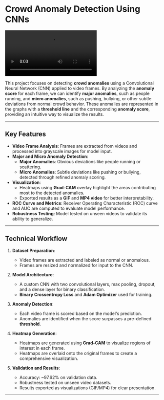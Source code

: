 # Crowd Anomaly Detection Using CNNs

![Anomaly Detection GIF](HeatMapSample.mp4)

This project focuses on detecting **crowd anomalies** using a Convolutional Neural Network (CNN) applied to video frames. By analyzing the **anomaly score** for each frame, we can identify **major anomalies**, such as people running, and **micro anomalies**, such as pushing, bullying, or other subtle deviations from normal crowd behavior. These anomalies are represented in the graphs with a **threshold line** and the corresponding **anomaly score**, providing an intuitive way to visualize the results.

---

## Key Features

- **Video Frame Analysis**: Frames are extracted from videos and processed into grayscale images for model input.
- **Major and Micro Anomaly Detection**:
  - **Major Anomalies**: Obvious deviations like people running or scattering.
  - **Micro Anomalies**: Subtle deviations like pushing or bullying, detected through refined anomaly scoring.
- **Visualization**:
  - Heatmaps using **Grad-CAM** overlay highlight the areas contributing most to the detected anomalies.
  - Exported results as a **GIF** and **MP4 video** for better interpretability.
- **ROC Curve and Metrics**: Receiver Operating Characteristic (ROC) curve and AUC are computed to evaluate model performance.
- **Robustness Testing**: Model tested on unseen videos to validate its ability to generalize.

---

## Technical Workflow

1. **Dataset Preparation**:
   - Video frames are extracted and labeled as normal or anomalous.
   - Frames are resized and normalized for input to the CNN.

2. **Model Architecture**:
   - A custom CNN with two convolutional layers, max pooling, dropout, and a dense layer for binary classification.
   - **Binary Crossentropy Loss** and **Adam Optimizer** used for training.

3. **Anomaly Detection**:
   - Each video frame is scored based on the model's prediction.
   - Anomalies are identified when the score surpasses a pre-defined **threshold**.

4. **Heatmap Generation**:
   - Heatmaps are generated using **Grad-CAM** to visualize regions of interest in each frame.
   - Heatmaps are overlaid onto the original frames to create a comprehensive visualization.

5. **Validation and Results**:
   - Accuracy: ~97.62% on validation data.
   - Robustness tested on unseen video datasets.
   - Results exported as visualizations (GIF/MP4) for clear presentation.

---
